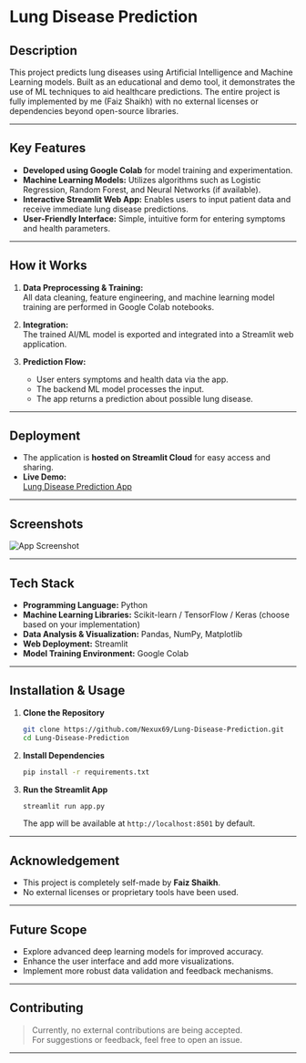 # Lung Disease Prediction 

## Description

This project predicts lung diseases using Artificial Intelligence and Machine Learning models. Built as an educational and demo tool, it demonstrates the use of ML techniques to aid healthcare predictions. The entire project is fully implemented by me (Faiz Shaikh) with no external licenses or dependencies beyond open-source libraries.

---

## Key Features

- **Developed using Google Colab** for model training and experimentation.
- **Machine Learning Models:** Utilizes algorithms such as Logistic Regression, Random Forest, and Neural Networks (if available).
- **Interactive Streamlit Web App:** Enables users to input patient data and receive immediate lung disease predictions.
- **User-Friendly Interface:** Simple, intuitive form for entering symptoms and health parameters.

---

## How it Works

1. **Data Preprocessing & Training:**  
   All data cleaning, feature engineering, and machine learning model training are performed in Google Colab notebooks.

2. **Integration:**  
   The trained AI/ML model is exported and integrated into a Streamlit web application.

3. **Prediction Flow:**  
   - User enters symptoms and health data via the app.
   - The backend ML model processes the input.
   - The app returns a prediction about possible lung disease.

---

## Deployment

- The application is **hosted on Streamlit Cloud** for easy access and sharing.
- **Live Demo:**  
  [Lung Disease Prediction App](https://lung-disease-prediction-faiz-shaikh.streamlit.app/)

---

## Screenshots

![App Screenshot](screenshot.png)

---

## Tech Stack

- **Programming Language:** Python  
- **Machine Learning Libraries:** Scikit-learn / TensorFlow / Keras (choose based on your implementation)
- **Data Analysis & Visualization:** Pandas, NumPy, Matplotlib
- **Web Deployment:** Streamlit
- **Model Training Environment:** Google Colab

---

## Installation & Usage

1. **Clone the Repository**
   ```bash
   git clone https://github.com/Nexux69/Lung-Disease-Prediction.git
   cd Lung-Disease-Prediction
   ```

2. **Install Dependencies**
   ```bash
   pip install -r requirements.txt
   ```

3. **Run the Streamlit App**
   ```bash
   streamlit run app.py
   ```
   The app will be available at `http://localhost:8501` by default.

---

## Acknowledgement

- This project is completely self-made by **Faiz Shaikh**.
- No external licenses or proprietary tools have been used.

---

## Future Scope

- Explore advanced deep learning models for improved accuracy.
- Enhance the user interface and add more visualizations.
- Implement more robust data validation and feedback mechanisms.

---

## Contributing

> Currently, no external contributions are being accepted.  
> For suggestions or feedback, feel free to open an issue.

---
